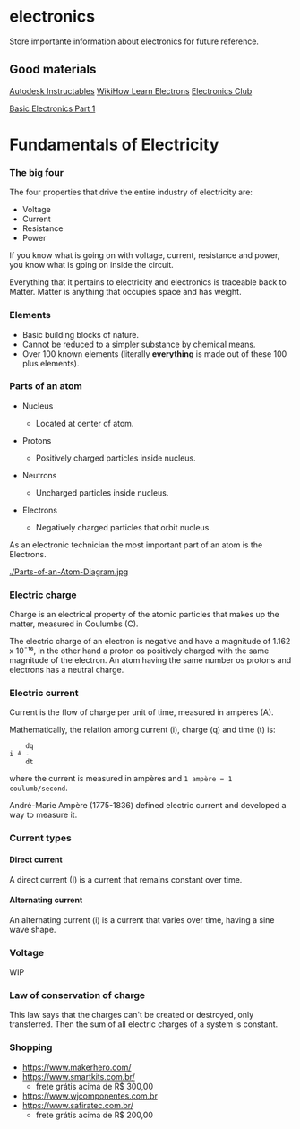 # electronics
Store importante information about electronics for future reference.

## Good materials

[Autodesk Instructables](https://www.instructables.com/Electronics-for-Absolute-Beginners-Study-Guide/)
[WikiHow Learn Electrons](https://www.wikihow.com/Learn-Electronics)
[Electronics Club](https://electronicsclub.info/study.htm)

[Basic Electronics Part 1](https://www.youtube.com/watch?v=nb4ovfwqup8)


# Fundamentals of Electricity

### The big four

The four properties that drive the entire industry of electricity are:

- Voltage
- Current
- Resistance
- Power

If you know what is going on with voltage, current, resistance and power, you know what is going on inside the circuit.

Everything that it pertains to electricity and electronics is traceable back to Matter. Matter is anything that occupies space and has weight.

### Elements

- Basic building blocks of nature.
- Cannot be reduced to a simpler substance by chemical means.
- Over 100 known elements (literally **everything** is made out of these 100 plus elements).

### Parts of an atom

- Nucleus
  - Located at center of atom.

- Protons
  - Positively charged particles inside nucleus.

- Neutrons
  - Uncharged particles inside nucleus.

- Electrons
  - Negatively charged particles that orbit nucleus.

As an electronic technician the most important part of an atom is the Electrons.

[./Parts-of-an-Atom-Diagram.jpg](./Parts-of-an-Atom-Diagram.jpg)

### Electric charge

Charge is an electrical property of the atomic particles that makes up the matter, measured in
Coulumbs (C).

The electric charge of an electron is negative and have a magnitude of 1.162 x 10¯¹⁶, in the other
hand a proton os positively charged with the same magnitude of the electron. An atom having the same
number os protons and electrons has a neutral charge.

### Electric current

Current is the flow of charge per unit of time, measured in ampères (A). 

Mathematically, the relation among current (i), charge (q) and time (t) is:

```
    dq
i ≜ -
    dt
```

where the current is measured in ampères and `1 ampère = 1 coulumb/second`.

André-Marie Ampère (1775-1836) defined electric current and developed a way to measure it.

### Current types

#### Direct current

A direct current (I) is a current that remains constant over time.

#### Alternating current

An alternating current (i) is a current that varies over time, having a sine wave shape.

### Voltage

WIP

### Law of conservation of charge

This law says that the charges can't be created or destroyed, only transferred. Then the sum of all
electric charges of a system is constant.

### Shopping

- https://www.makerhero.com/
- https://www.smartkits.com.br/
  - frete grátis acima de R$ 300,00
- https://www.wjcomponentes.com.br
- https://www.safiratec.com.br/
  - frete grátis acima de R$ 200,00
